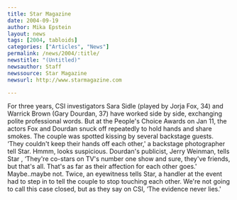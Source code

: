 ```yaml
---
title: Star Magazine
date: 2004-09-19
author: Mika Epstein
layout: news
tags: [2004, tabloids]
categories: ["Articles", "News"]
permalink: /news/2004/:title/
newstitle: "(Untitled)"
newsauthor: Staff  
newssource: Star Magazine
newsurl: http://www.starmagazine.com  

---
```


For three years, CSI investigators Sara Sidle (played by Jorja Fox, 34) and Warrick Brown (Gary Dourdan, 37) have worked side by side, exchanging polite professional words. But at the People's Choice Awards on Jan 11, the actors Fox and Dourdan snuck off repeatedly to hold hands and share smokes. The couple was spotted kissing by several backstage guests. &#8216;They couldn't keep their hands off each other,' a backstage photographer tell Star. Hmmm, looks suspicious. Dourdan's publicist, Jerry Weinman, tells Star , &#8216;They're co-stars on TV's number one show and sure, they've friends, but that's all. That's as far as their affection for each other goes.' Maybe..maybe not. Twice, an eyewitness tells Star, a handler at the event had to step in to tell the couple to stop touching each other. We're not going to call this case closed, but as they say on CSI, &#8216;The evidence never lies.'